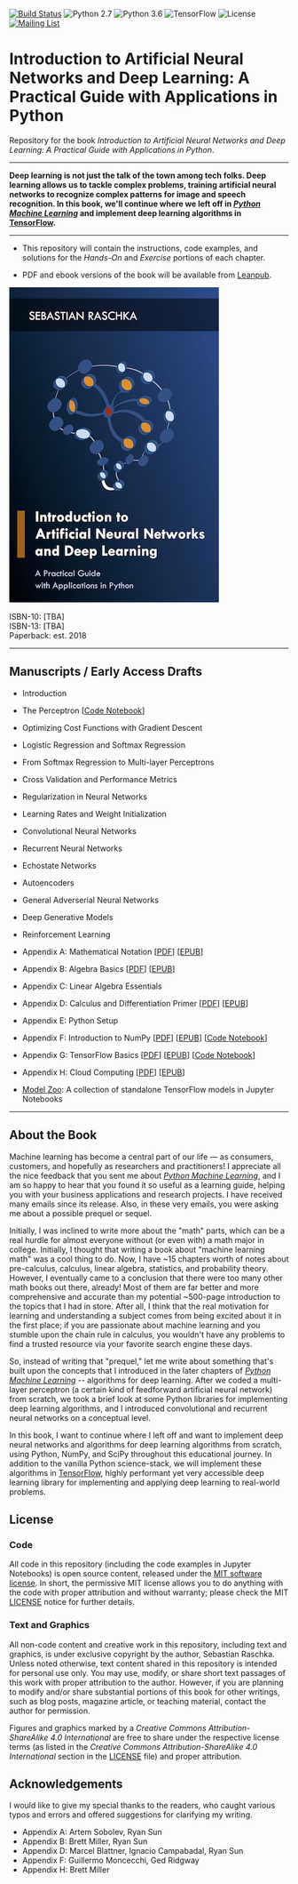 [![Build Status](https://travis-ci.org/rasbt/deep-learning-book.svg?branch=master)](https://travis-ci.org/rasbt/deep-learning-book)
![Python 2.7](https://img.shields.io/badge/Python-2.7-blue.svg)
![Python 3.6](https://img.shields.io/badge/Python-3.6-blue.svg)
![TensorFlow](https://img.shields.io/badge/TensorFlow-1.2.0-blue.svg)
![License](https://img.shields.io/badge/Code%20License-MIT-blue.svg)
[![Mailing List](https://img.shields.io/badge/-Mailing%20List-lightgrey.svg)](https://groups.google.com/forum/#!forum/ann-and-dl-book)

# Introduction to Artificial Neural Networks and Deep Learning: A Practical Guide with Applications in Python

Repository for the book *Introduction to Artificial Neural Networks and Deep Learning: A Practical Guide with Applications in Python*.

---

**Deep learning is not just the talk of the town among tech folks. Deep learning allows us to tackle complex problems, training artificial neural networks to recognize complex patterns for image and speech recognition. In this book, we'll continue where we left off in [*Python Machine Learning*](https://github.com/rasbt/python-machine-learning-book) and implement deep learning algorithms in [TensorFlow](https://www.tensorflow.org).**

---

- This repository will contain the instructions, code examples, and solutions for the *Hands-On* and *Exercise* portions of each chapter.

- PDF and ebook versions of the book will be available from [Leanpub](https://leanpub.com/ann-and-deeplearning).

[![Deep Learning Book](images/ann-and-deeplearning-cover.png)](https://leanpub.com/ann-and-deeplearning)


ISBN-10: [TBA]  
ISBN-13: [TBA]  
Paperback: est. 2018  

---

## Manuscripts / Early Access Drafts

- Introduction

- The Perceptron [[Code Notebook](code/ch02_perceptron/ch02_perceptron.ipynb)]

- Optimizing Cost Functions with Gradient Descent

- Logistic Regression and Softmax Regression

- From Softmax Regression to Multi-layer Perceptrons

- Cross Validation and Performance Metrics

- Regularization in Neural Networks

- Learning Rates and Weight Initialization

- Convolutional Neural Networks

- Recurrent Neural Networks

- Echostate Networks

- Autoencoders

- General Adverserial Neural Networks

- Deep Generative Models

- Reinforcement Learning

- Appendix A: Mathematical Notation [[PDF](https://sebastianraschka.com/pdf/books/dlb/appendix_a_math_notation.pdf)] [[EPUB](https://sebastianraschka.com/pdf/books/dlb/appendix_a_math_notation.epub)]

- Appendix B: Algebra Basics [[PDF](https://sebastianraschka.com/pdf/books/dlb/appendix_b_algebra.pdf)] [[EPUB](https://sebastianraschka.com/pdf/books/dlb/appendix_b_algebra.epub)]


- Appendix C: Linear Algebra Essentials

- Appendix D: Calculus and Differentiation Primer [[PDF](https://sebastianraschka.com/pdf/books/dlb/appendix_d_calculus.pdf)] [[EPUB](https://sebastianraschka.com/pdf/books/dlb/appendix_d_calculus.epub)]

- Appendix E: Python Setup

- Appendix F: Introduction to NumPy [[PDF](https://sebastianraschka.com/pdf/books/dlb/appendix_f_numpy-intro.pdf)] [[EPUB](https://sebastianraschka.com/pdf/books/dlb/appendix_f_numpy-intro.epub)] [[Code Notebook](code/appendix_f_numpy-intro/appendix_f_numpy-intro.ipynb)]

- Appendix G: TensorFlow Basics [[PDF](https://sebastianraschka.com/pdf/books/dlb/appendix_g_tensorflow.pdf)] [[EPUB](https://sebastianraschka.com/pdf/books/dlb/appendix_g_tensorflow.epub)] [[Code Notebook](code/appendix_g_tensorflow-basics/appendix_g_tensorflow-basics.ipynb)]

- Appendix H: Cloud Computing [[PDF](https://sebastianraschka.com/pdf/books/dlb/appendix_h_cloud-computing.pdf)] [[EPUB](https://sebastianraschka.com/pdf/books/dlb/appendix_h_cloud-computing.epub)]

- [Model Zoo](code/model_zoo): A collection of standalone TensorFlow models in Jupyter Notebooks

---

## About the Book

Machine learning has become a central part of our life — as consumers, customers, and hopefully as researchers and practitioners! I appreciate all the nice feedback that you sent me about [*Python Machine Learning*](https://github.com/rasbt/python-machine-learning-book), and I am so happy to hear that you found it so useful as a learning guide, helping you with your business applications and research projects. I have received many emails since its release. Also, in these very emails, you were asking me about a possible prequel or sequel.

Initially, I was inclined to write more about the "math" parts, which can be a real hurdle for almost everyone without (or even with) a math major in college. Initially, I thought that writing a book about "machine learning math" was a cool thing to do. Now, I have ~15 chapters worth of notes about pre-calculus, calculus, linear algebra, statistics, and probability theory. However, I eventually came to a conclusion that there were too many other math books out there, already! Most of them are far better and more comprehensive and accurate than my potential ~500-page introduction to the topics that I had in store. After all, I think that the real motivation for learning and understanding a subject comes from being excited about it in the first place; if you are passionate about machine learning and you stumble upon the chain rule in calculus, you wouldn't have any problems to find a trusted resource via your favorite search engine these days.

So, instead of writing that "prequel," let me write about something that's built upon the concepts that I introduced in the later chapters of [*Python Machine Learning*](https://github.com/rasbt/python-machine-learning-book) -- algorithms for deep learning. After we coded a multi-layer perceptron (a certain kind of feedforward artificial neural network) from scratch, we took a brief look at some Python libraries for implementing deep learning algorithms, and I introduced convolutional and recurrent neural networks on a conceptual level.

In this book, I want to continue where I left off and want to implement deep neural networks and algorithms for deep learning algorithms from scratch, using Python, NumPy, and SciPy throughout this educational journey. In addition to the vanilla Python science-stack, we will implement these algorithms in [TensorFlow](https://www.tensorflow.org), highly performant yet very accessible deep learning library for implementing and applying deep learning to real-world problems.

## License

### Code

All code in this repository (including the code examples in Jupyter Notebooks) is open source content, released under the [MIT software license](LICENSE). In short, the permissive MIT license allows you to do anything with the code with proper attribution and without warranty; please check the MIT [LICENSE](LICENSE) notice for further details.

### Text and Graphics

All non-code content and creative work in this repository, including text and graphics, is under exclusive copyright by the author, Sebastian Raschka. Unless noted otherwise, text content shared in this repository is intended for personal use only. You may use, modify, or share short text passages of this work with proper attribution to the author. However, if you are planning to modify and/or share substantial portions of this book for other writings, such as blog posts, magazine article, or teaching material, contact the author for permission.

Figures and graphics marked by a *Creative Commons Attribution-ShareAlike 4.0 International* are free to share under the respective license terms (as listed in the *Creative Commons Attribution-ShareAlike 4.0 International* section in the [LICENSE](LICENSE) file) and proper attribution.


## Acknowledgements

I would like to give my special thanks to the readers, who caught various typos and errors and offered suggestions for clarifying my writing.

- Appendix A: Artem Sobolev, Ryan Sun
- Appendix B: Brett Miller, Ryan Sun
- Appendix D: Marcel Blattner, Ignacio Campabadal, Ryan Sun
- Appendix F: Guillermo Moncecchi‏, Ged Ridgway
- Appendix H: Brett Miller
